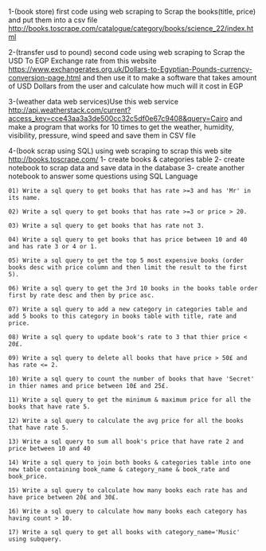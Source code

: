 1-(book store) first code using web scraping to Scrap the books(title, price) and put them into a csv file
http://books.toscrape.com/catalogue/category/books/science_22/index.html


2-(transfer usd to pound) second code using web scraping to Scrap the USD To EGP Exchange rate from this website
https://www.exchangerates.org.uk/Dollars-to-Egyptian-Pounds-currency-conversion-page.html
and then use it to make a software that takes amount of USD Dollars from the user and calculate how much will it cost in EGP


3-(weather data web services)Use this web service  
http://api.weatherstack.com/current?access_key=cce43aa3a3de500cc32c5df0e67c9408&query=Cairo
and make a program that works for 10 times to get the weather, humidity, visibility, pressure, wind speed and save them in CSV file

4-(book scrap using SQL) using web scraping to scrap this web site 
http://books.toscrape.com/
1- create books & categories table
2- create notebook to scrap data and save data in the database
3- create another notebook to answer some questions using SQL Language

	01) Write a sql query to get books that has rate >=3 and has 'Mr' in its name.
	
	02) Write a sql query to get books that has rate >=3 or price > 20.
	
	03) Write a sql query to get books that has rate not 3.
	
	04) Write a sql query to get books that has price between 10 and 40 and has rate 3 or 4 or 1.
	
	05) Write a sql query to get the top 5 most expensive books (order books desc with price column and then limit the result to the first 5).
	
	06) Write a sql query to get the 3rd 10 books in the books table order first by rate desc and then by price asc.
	
	07) Write a sql query to add a new category in categories table and add 5 books to this category in books table with title, rate and price.
	
	08) Write a sql query to update book's rate to 3 that thier price < 20£.
	
	09) Write a sql query to delete all books that have price > 50£ and has rate <= 2.
	
	10) Write a sql query to count the number of books that have 'Secret' in thier names and price between 10£ and 25£.
	
	11) Write a sql query to get the minimum & maximum price for all the books that have rate 5.
	
	12) Write a sql query to calculate the avg price for all the books that have rate 5.
	
	13) Write a sql query to sum all book's price that have rate 2 and price between 10 and 40
	
	14) Write a sql query to join both books & categories table into one new table containing book_name & category_name & book_rate and book_price.
	
	15) Write a sql query to calculate how many books each rate has and have price between 20£ and 30£.
	
	16) Write a sql query to calculate how many books each category has having count > 10.
	
	17) Write a sql query to get all books with category_name='Music' using subquery.

